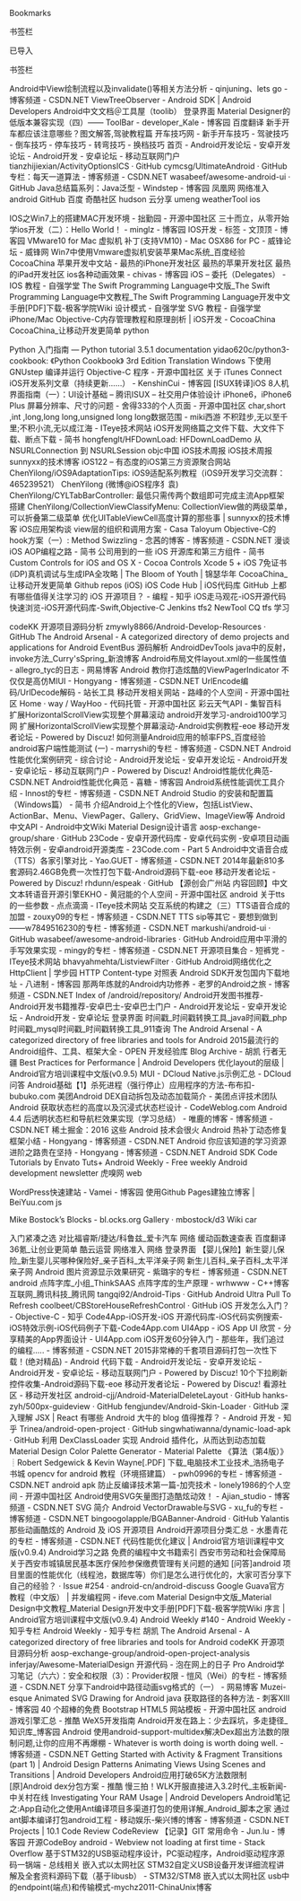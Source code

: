 Bookmarks

书签栏

已导入

书签栏

Android中View绘制流程以及invalidate()等相关方法分析 - qinjuning、lets go - 博客频道 - CSDN.NET
ViewTreeObserver - Android SDK | Android Developers Android中文文档＠工具屋（toolib）
登录界面
Material Designer的低版本兼容实现（四）—— ToolBar - developer_Kale - 博客园
百度翻译
新手开车都应该注意哪些？图文解答,驾驶教程篇
开车技巧网 - 新手开车技巧 - 驾驶技巧 - 倒车技巧 - 停车技巧 - 转弯技巧 - 换档技巧
首页 - Android开发论坛 - 安卓开发论坛 - Android开发 - 安卓论坛 - 移动互联网门户
tianzhijiexian/ActivityOptionsICS · GitHub
cymcsg/UltimateAndroid · GitHub
专栏：每天一道算法 - 博客频道 - CSDN.NET
wasabeef/awesome-android-ui · GitHub
Java总结篇系列：Java泛型 - Windstep - 博客园
凤凰网
网络准入
android
GitHub
百度
奇酷社区
hudson
云分享
umeng
weatherTool
ios

IOS之Win7上的搭建MAC开发环境 - 拙勤园 - 开源中国社区
三十而立，从零开始学ios开发（二）：Hello World！ - minglz - 博客园
IOS开发 - 标签 - 文顶顶 - 博客园
VMware10 for Mac 虚拟机 补丁(支持VM10) - Mac OSX86 for PC - 威锋论坛 - 威锋网
Win7中使用Vmware虚拟机安装苹果Mac系统_百度经验
CocoaChina 苹果开发中文站 - 最热的iPhone开发社区 最热的苹果开发社区 最热的iPad开发社区
ios各种动画效果 - chivas - 博客园
iOS – 委托（Delegates） - IOS 教程 - 自强学堂
The Swift Programming Language中文版_The Swift Programming Language中文教程_The Swift Programming Language开发中文手册[PDF]下载-极客学院Wiki
设计模式 - 自强学堂
SVG 教程 - 自强学堂
iPhone/Mac Objective-C内存管理教程和原理剖析 | iOS开发 - CocoaChina CocoaChina_让移动开发更简单
python

Python 入门指南 — Python tutorial 3.5.1 documentation
yidao620c/python3-cookbook: 《Python Cookbook》 3rd Edition Translation
Windows 下使用 GNUstep 编译并运行 Objective-C 程序 - 开源中国社区
关于 iTunes Connect
iOS开发系列文章（持续更新……） - KenshinCui - 博客园
[ISUX转译]iOS 8人机界面指南（一）：UI设计基础 – 腾讯ISUX – 社交用户体验设计
iPhone6，iPhone6 Plus 屏幕分辨率、尺寸的问题 - 舍得333的个人页面 - 开源中国社区
char,short ,int ,long,long long,unsigned long long数据范围 - miki西游 不积跬步,无以至千里;不积小流,无以成江海 - ITeye技术网站
iOS开发网络篇之文件下载、大文件下载、断点下载 - 简书
hongfenglt/HFDownLoad: HFDownLoadDemo
从 NSURLConnection 到 NSURLSession
objc中国
iOS技术周报
iOS技术周报
sunnyxx的技术博客
iOS122 – 有态度的iOS第三方资源聚合网站
ChenYilong/iOS9AdaptationTips: iOS9适配系列教程（iOS9开发学习交流群：465239521）
ChenYilong (微博@iOS程序犭袁)
ChenYilong/CYLTabBarController: 最低只需传两个数组即可完成主流App框架搭建
ChenYilong/CollectionViewClassifyMenu: CollectionView做的两级菜单，可以折叠第二级菜单
优化UITableViewCell高度计算的那些事 | sunnyxx的技术博客
iOS应用架构谈 view层的组织和调用方案 - Casa Taloyum
Objective-C的hook方案（一）: Method Swizzling - 念茜的博客 - 博客频道 - CSDN.NET
漫谈iOS AOP编程之路 - 简书
公司用到的一些 iOS 开源库和第三方组件 - 简书
Custom Controls for iOS and OS X - Cocoa Controls
Xcode 5 + iOS 7免证书(iDP)真机调试与生成IPA全攻略 | The Bloom of Youth | 锦瑟华年
CocoaChina_让移动开发更简单
Github repos (iOS)
iOS Code Hub | iOS代码库
GitHub 上都有哪些值得关注学习的 iOS 开源项目？ - 编程 - 知乎
iOS走马观花-iOS开源代码快速浏览-iOS开源代码库-Swift,Objective-C
Jenkins
tfs2
NewTool
CQ
tfs
学习

codeKK 开源项目源码分析
zmywly8866/Android-Develop-Resources · GitHub
The Android Arsenal - A categorized directory of demo projects and applications for Android
EventBus 源码解析
AndroidDevTools
java中的反射，invoke方法_Curry'sSpring_新浪博客
Android布局文件layout.xml的一些属性值 - allegro_tyc的日志 - 网易博客
Android 教你打造炫酷的ViewPagerIndicator 不仅仅是高仿MIUI - Hongyang - 博客频道 - CSDN.NET
UrlEncode编码/UrlDecode解码 - 站长工具
移动开发相关网站 - 路峰的个人空间 - 开源中国社区
Home · way / WayHoo - 代码托管 - 开源中国社区
彩云天气API - 集智百科
扩展HorizontalScrollView实现整个屏幕滚动 android开发学习-android100学习网
扩展HorizontalScrollView实现整个屏幕滚动-Android实例教程-eoe 移动开发者论坛 - Powered by Discuz!
如何测量Android应用的帧率FPS_百度经验
android客户端性能测试 (一) - marryshi的专栏 - 博客频道 - CSDN.NET
Android性能优化案例研究 - 综合讨论 - Android开发论坛 - 安卓开发论坛 - Android开发 - 安卓论坛 - 移动互联网门户 - Powered by Discuz!
Android性能优化典范-CSDN.NET
Android性能优化典范 - 喜糖 - 博客园
Android系统性能调优工具介绍 - Innost的专栏 - 博客频道 - CSDN.NET
Android Studio 的安装和配置篇（Windows篇） - 简书
介绍Android上个性化的View，包括ListView、ActionBar、Menu、ViewPager、Gallery、GridView、ImageView等
Android中文API - Android中文Wiki
Material Design设计语言
aosp-exchange-group/share · GitHub
23Code - 安卓开源代码库 - 安卓代码实例 -安卓项目动画特效示例 - 安卓android开源类库 - 23Code.com - Part 5
Android中文语音合成（TTS）各家引擎对比 - Yao.GUET - 博客频道 - CSDN.NET
2014年最新810多套源码2.46GB免费一次性打包下载-Android源码下载-eoe 移动开发者论坛 - Powered by Discuz!
rhdunn/espeak · GitHub
【源创会广州站 内容回顾】中文文本转语音开源引擎EKHO - 黄冠能的个人空间 - 开源中国社区
android 关于tts的一些参数 - 点点滴滴 - ITeye技术网站
交互系统的构建之（三）TTS语音合成的加盟 - zouxy09的专栏 - 博客频道 - CSDN.NET
TTS sip等其它 - 要想到做到——w7849516230的专栏 - 博客频道 - CSDN.NET
markushi/android-ui · GitHub
wasabeef/awesome-android-libraries · GitHub
Android应用中平滑的手写效果实现 - mingy的专栏 - 博客频道 - CSDN.NET
开源项目集合 - 短裤党 - ITeye技术网站
bhavyahmehta/ListviewFilter · GitHub
Android网络优化之HttpClient | 学步园
HTTP Content-type 对照表
Android SDK开发包国内下载地址 - 八进制 - 博客园
那两年炼就的Android内功修养 - 老罗的Android之旅 - 博客频道 - CSDN.NET
Index of /android/repository/
Android开发图书推荐-Android开发书籍推荐-安卓巴士-安卓巴士门户 - Android开发论坛 - 安卓开发论坛 - Android开发 - 安卓论坛
登录界面
时间戳_时间戳转换工具_java时间戳_php时间戳_mysql时间戳_时间戳转换工具_911查询
The Android Arsenal - A categorized directory of free libraries and tools for Android
2015最流行的Android组件、工具、框架大全 - OPEN 开发经验库
Blog Archive - 胡凯
行者无疆
Best Practices for Performance | Android Developers
优化layout的层级 | Android官方培训课程中文版(v0.9.5)
MUI - DCloud
Native.js示例汇总 - DCloud问答
Android基础【1】杀死进程（强行停止）应用程序的方法-布布扣-bubuko.com
美团Android DEX自动拆包及动态加载简介 - 美团点评技术团队
Android 获取状态栏的高度以及沉浸式状态栏设计 - CodeWeblog.com
Android 4.4 后透明状态栏和导航栏效果实现（学习总结） - 唯鹿的博客 - 博客频道 - CSDN.NET
稀土掘金：2016 这些 Android 技术会很火
Android 热补丁动态修复框架小结 - Hongyang - 博客频道 - CSDN.NET
Android 你应该知道的学习资源 进阶之路贵在坚持 - Hongyang - 博客频道 - CSDN.NET
Android SDK Code Tutorials by Envato Tuts+
Android Weekly - Free weekly Android development newsletter
虎嗅网
web

WordPress快速建站 - Vamei - 博客园
使用Github Pages建独立博客 | BeiYuu.com
js

Mike Bostock’s Blocks - bl.ocks.org
Gallery · mbostock/d3 Wiki
car

入门紧凑之选 对比福睿斯/捷达/科鲁兹_爱卡汽车
网络
缓动函数速查表
百度翻译
36氪_让创业更简单
酷云运营
网络准入
网络
登录界面
【婴儿保险】新生婴儿保险_新生婴儿买哪种保险好_亲子百科_太平洋亲子网
新生儿百科_亲子百科_太平洋亲子网
Android 图片资源显示效果研究 - 紫璐宇的专栏 - 博客频道 - CSDN.NET
android 点阵字库_小组_ThinkSAAS
点阵字库的生产原理 - wrhwww - C++博客
互联网_腾讯科技_腾讯网
tangqi92/Android-Tips · GitHub
Android Ultra Pull To Refresh
coolbeet/CBStoreHouseRefreshControl · GitHub
iOS 开发怎么入门？ - Objective-C - 知乎
Code4App-iOS开发-iOS 开源代码库-iOS代码实例搜索-iOS特效示例-iOS代码例子下载-Code4App.com
UI4App - iOS App UI 欣赏 - 分享精美的App界面设计 - UI4App.com
iOS开发60分钟入门 - 那些年，我们追过的编程..... - 博客频道 - CSDN.NET
2015非常棒的千套项目源码打包一次性下载！(绝对精品) - Android 代码下载 - Android开发论坛 - 安卓开发论坛 - Android开发 - 安卓论坛 - 移动互联网门户 - Powered by Discuz!
10个下拉刷新控件收集-Android源码下载-eoe 移动开发者论坛 - Powered by Discuz!
看源社区 - 移动开发社区
android-cjj/Android-MaterialDeleteLayout · GitHub
hanks-zyh/500px-guideview · GitHub
fengjundev/Android-Skin-Loader · GitHub
深入理解 JSX | React
有哪些 Android 大牛的 blog 值得推荐？ - Android 开发 - 知乎
Trinea/android-open-project · GitHub
singwhatiwanna/dynamic-load-apk · GitHub
利用 DexClassLoader 实现 Android 插件化，从而达到动态加载
Material Design Color Palette Generator - Material Palette
《算法（第4版）》┊Robert Sedgewick &amp; Kevin Wayne[.PDF] 下载_电脑技术工业技术_浩扬电子书城
opencv for android 教程（环境搭建篇） - pwh0996的专栏 - 博客频道 - CSDN.NET
android apk 防止反编译技术第一篇-加壳技术 - lonely1986的个人空间 - 开源中国社区
Android使用SVG矢量图打造酷炫动效！ - Ajian_studio - 博客频道 - CSDN.NET
SVG 简介
Android VectorDrawable与SVG - xu_fu的专栏 - 博客频道 - CSDN.NET
bingoogolapple/BGABanner-Android · GitHub
Yalantis 那些动画酷炫的 Android 及 iOS 开源项目
Android开源项目分类汇总 - 水墨青花的专栏 - 博客频道 - CSDN.NET
代码性能优化建议 | Android官方培训课程中文版(v0.9.4)
Android学习之路
免费的编程中文书籍索引
西安市劳动和社会保障局关于西安市城镇居民基本医疗保险参保缴费管理有关问题的通知
[问答]android 项目里面的性能优化（线程池，数据库等）你们是怎么进行优化的，大家可否分享下自己的经验？ · Issue #254 · android-cn/android-discuss
Google Guava官方教程（中文版） | 并发编程网 - ifeve.com
Material Design中文版_Material Design中文教程_Material Design开发中文手册[PDF]下载-极客学院Wiki
序言 | Android官方培训课程中文版(v0.9.4)
Android Weekly #140 - Android Weekly - 知乎专栏
Android Weekly - 知乎专栏
胡凯
The Android Arsenal - A categorized directory of free libraries and tools for Android
codeKK 开源项目源码分析
aosp-exchange-group/android-open-project-analysis
inferjay/Awesome-MaterialDesign
开源代码 - 泡在网上的日子
Pro Android学习笔记（六六）：安全和权限（3）：Provider权限 - 愷风（Wei）的专栏 - 博客频道 - CSDN.NET
分享下android中路径动画svg格式的（一） - 网易博客
Muzei-esque Animated SVG Drawing for Android
java 获取路径的各种方法 - 刺客XIII - 博客园
40 个超棒的免费 Bootstrap HTML5 网站模板 - 开源中国社区
android游戏引擎汇总 - 推酷
WeX5开发指南
Android开发在路上：少去踩坑，多走捷径_知识库_博客园
Android 使用android-support-multidex解决Dex超出方法数的限制问题,让你的应用不再爆棚 - Whatever is worth doing is worth doing well. - 博客频道 - CSDN.NET
Getting Started with Activity & Fragment Transitions (part 1) | Android Design Patterns
Animating Views Using Scenes and Transitions | Android Developers
Android应用打破65K方法数限制
[原]Android dex分包方案 - 推酷
慢三拍！WLK开服直接进入3.2时代_主板新闻-中关村在线
Investigating Your RAM Usage | Android Developers
Android笔记之:App自动化之使用Ant编译项目多渠道打包的使用详解_Android_脚本之家
通过ant脚本编译打包android工程 - 移动娱乐-柴兴博的博客 - 博客频道 - CSDN.NET
Projects | 10.1 Code Review
CodeReview
【记录】GIT 常用命令 - Jun.lu - 博客园
开源CodeBoy
android - Webview not loading at first time - Stack Overflow
基于STM32的USB驱动程序设计，PC驱动程序，Android驱动程序源码一锅端 - 总线相关 嵌入式以太网社区
STM32自定义USB设备开发详细流程讲解及全套资料源码下载（基于libusb） - STM32/STM8 嵌入式以太网社区
usb中的endpoint(端点)和传输模式-mychz2011-ChinaUnix博客
